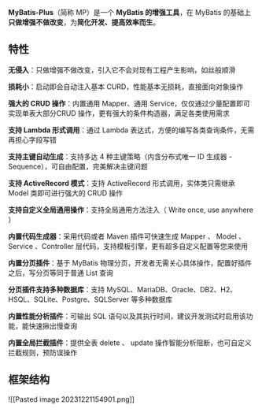 **MyBatis-Plus**（简称 MP）是一个 **MyBatis 的增强工具**，在 MyBatis 的基础上**只做增强不做改变**，为**简化开发、提高效率而生**。

## **特性**

**无侵入**：只做增强不做改变，引入它不会对现有工程产生影响，如丝般顺滑

**损耗小**：启动即会自动注入基本 CURD，性能基本无损耗，直接面向对象操作

**强大的 CRUD 操作**：内置通用 Mapper、通用 Service，仅仅通过少量配置即可实现单表大部分CRUD 操作，更有强大的条件构造器，满足各类使用需求

**支持 Lambda 形式调用**：通过 Lambda 表达式，方便的编写各类查询条件，无需再担心字段写错

**支持主键自动生成**：支持多达 4 种主键策略（内含分布式唯一 ID 生成器 - Sequence），可自由配置，完美解决主键问题

**支持 ActiveRecord 模式**：支持 ActiveRecord 形式调用，实体类只需继承 Model 类即可进行强大的 CRUD 操作

**支持自定义全局通用操作**：支持全局通用方法注入（ Write once, use anywhere ）

**内置代码生成器**：采用代码或者 Maven 插件可快速生成 Mapper 、 Model 、 Service 、Controller 层代码，支持模板引擎，更有超多自定义配置等您来使用

**内置分页插件**：基于 MyBatis 物理分页，开发者无需关心具体操作，配置好插件之后，写分页等同于普通 List 查询

**分页插件支持多种数据库**：支持 MySQL、MariaDB、Oracle、DB2、H2、HSQL、SQLite、Postgre、SQLServer 等多种数据库

**内置性能分析插件**：可输出 SQL 语句以及其执行时间，建议开发测试时启用该功能，能快速揪出慢查询

**内置全局拦截插件**：提供全表 delete 、 update 操作智能分析阻断，也可自定义拦截规则，预防误操作

## **框架结构**
![[Pasted image 20231221154901.png]]
